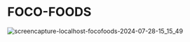 # FOCO-FOODS

![screencapture-localhost-focofoods-2024-07-28-15_15_49](https://github.com/user-attachments/assets/35e9854b-f785-4f27-aa0a-8f90a88e8cee)
